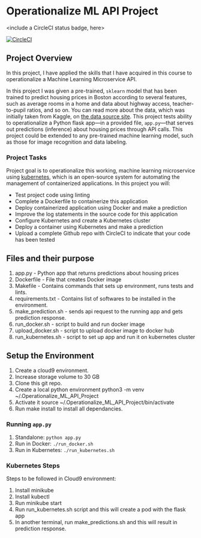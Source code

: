 # Operationalize ML API Project

<include a CircleCI status badge, here>

[![CircleCI](https://dl.circleci.com/status-badge/img/gh/Vijaiananth/Operationalize_ML_API_Project/tree/main.svg?style=svg)](https://dl.circleci.com/status-badge/redirect/gh/Vijaiananth/Operationalize_ML_API_Project/tree/main)


## Project Overview

In this project, I have applied the skills that I have acquired in this course to operationalize a Machine Learning Microservice API. 

In this project I was given a pre-trained, `sklearn` model that has been trained to predict housing prices in Boston according to several features, such as average rooms in a home and data about highway access, teacher-to-pupil ratios, and so on. You can read more about the data, which was initially taken from Kaggle, on [the data source site](https://www.kaggle.com/c/boston-housing). This project tests ability to operationalize a Python flask app—in a provided file, `app.py`—that serves out predictions (inference) about housing prices through API calls. This project could be extended to any pre-trained machine learning model, such as those for image recognition and data labeling.

### Project Tasks

Project goal is to operationalize this working, machine learning microservice using [kubernetes](https://kubernetes.io/), which is an open-source system for automating the management of containerized applications. In this project you will:
* Test project code using linting
* Complete a Dockerfile to containerize this application
* Deploy containerized application using Docker and make a prediction
* Improve the log statements in the source code for this application
* Configure Kubernetes and create a Kubernetes cluster
* Deploy a container using Kubernetes and make a prediction
* Upload a complete Github repo with CircleCI to indicate that your code has been tested

## Files and their purpose

1. app.py - Python app that returns predictions about housing prices
2. Dockerfile - File that creates Docker image
3. Makefile - Contains commands that sets up environment, runs tests and lints.
4. requirements.txt - Contains list of softwares to be installed in the environment.
5. make_prediction.sh - sends api request to the running app and gets prediction response.
6. run_docker.sh - script to build and run docker image
7. upload_docker.sh - script to upload docker image to docker hub
8. run_kubernetes.sh - script to set up app and run it on kubernetes cluster

## Setup the Environment

1. Create a cloud9 environment.
2. Increase storage volume to 30 GB
3. Clone this git repo.
4. Create a local python environment
    python3 -m venv ~/.Operationalize_ML_API_Project
5. Activate it
    source ~/.Operationalize_ML_API_Project/bin/activate
6. Run make install to install all dependancies.

### Running `app.py`

1. Standalone:  `python app.py`
2. Run in Docker:  `./run_docker.sh`
3. Run in Kubernetes:  `./run_kubernetes.sh`

### Kubernetes Steps

Steps to be followed in Cloud9 environment:

1. Install minikube
2. Install kubectl
3. Run minikube start
4. Run run_kubernetes.sh script and this will create a pod with the flask app
5. In another terminal, run make_predictions.sh and this will result in prediction response.
